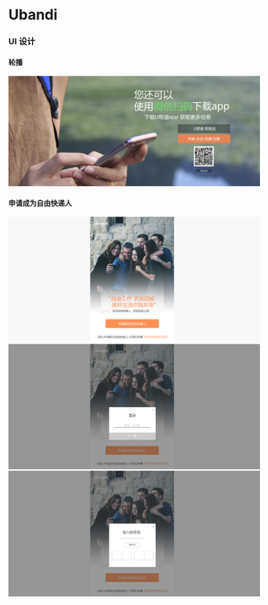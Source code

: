 # Ubandi

### UI 设计
#### 轮播
<img src="https://github.com/shohoku3/Ubandi/blob/master/screenshot/pexels-photo-348530.jpg" width="500px">

#### 申请成为自由快递人

<img src="https://github.com/shohoku3/Ubandi/blob/master/screenshot/%E7%94%B3%E8%AF%B7%E8%87%AA%E7%94%B1%E5%BF%AB%E9%80%92%E4%BA%BA%20%E6%A0%B7%E5%9B%BE.jpg" width="500px">
<img src="https://github.com/shohoku3/Ubandi/blob/master/screenshot/%E7%94%B3%E8%AF%B7%E8%87%AA%E7%94%B1%E5%BF%AB%E9%80%92%E4%BA%BA-%E7%82%B9%E5%87%BB%E5%90%8E.jpg" width="500px">
<img src="https://github.com/shohoku3/Ubandi/blob/master/screenshot/%E7%94%B3%E8%AF%B7%E8%87%AA%E7%94%B1%E5%BF%AB%E9%80%92%E4%BA%BA-%E9%AA%8C%E8%AF%81%E7%A0%81%E8%BE%93%E5%85%A5.jpg" width="500px">
